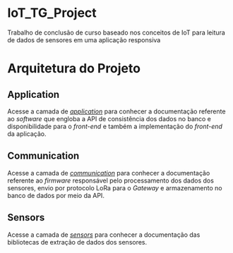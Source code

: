 # IoT_TG_Project

Trabalho de conclusão de curso baseado nos conceitos de IoT para leitura de dados de sensores em uma aplicação responsiva

# Arquitetura do Projeto

## Application

Acesse a camada de [*application*](https://github.com/bevilacqua1996/IoT_TG_Project/tree/main/application) para conhecer a documentação referente ao *software* que engloba a API de consistência dos dados no banco e disponibilidade para o *front-end* e também a implementação do *front-end* da aplicação.

## Communication

Acesse a camada de [*communication*](https://github.com/bevilacqua1996/IoT_TG_Project/tree/main/communication) para conhecer a documentação referente ao *firmware*  responsável pelo processamento dos dados dos sensores, envio por protocolo LoRa para o *Gateway* e armazenamento no banco de dados por meio da API.

## Sensors

Acesse a camada de [*sensors*](https://github.com/bevilacqua1996/IoT_TG_Project/tree/main/sensors) para conhecer a documentação das bibliotecas de extração de dados dos sensores.

